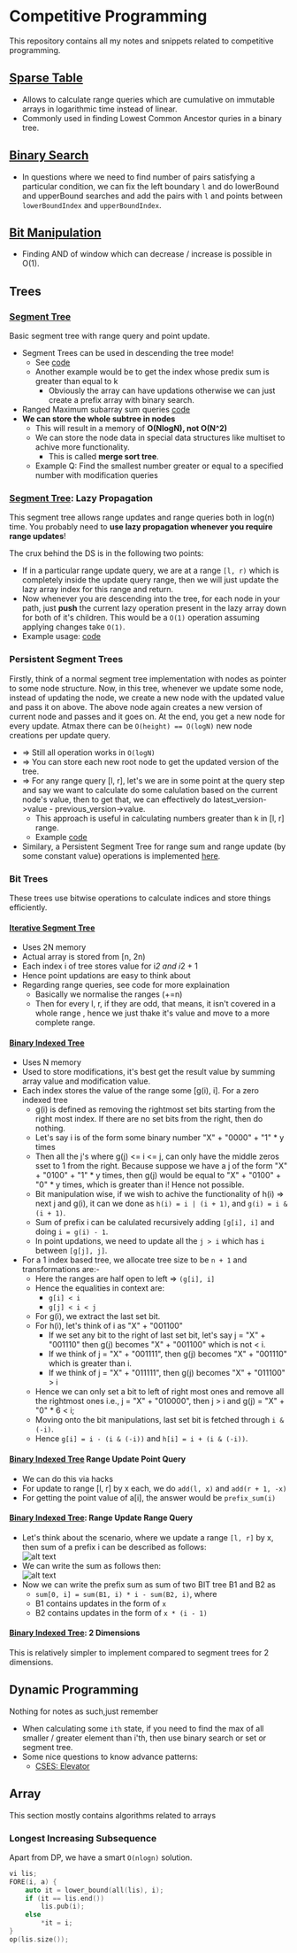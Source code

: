 # Competitive Programming

This repository contains all my notes and snippets related to competitive programming.

## [Sparse Table](./CodeSnippets/SparseTable.cpp)

- Allows to calculate range queries which are cumulative on immutable arrays in logarithmic time instead of linear.
- Commonly used in finding Lowest Common Ancestor quries in a binary tree.

## [Binary Search](./CodeSnippets/BinarySearch.cpp)

- In questions where we need to find number of pairs satisfying a particular
  condition, we can fix the left boundary `l` and do lowerBound and upperBound searches
  and add the pairs with `l` and points between `lowerBoundIndex` and `upperBoundIndex`.

## [Bit Manipulation](./CodeSnippets/BitManipulation.cpp)

- Finding AND of window which can decrease / increase is possible in O(1).

## Trees

### [Segment Tree](./CodeSnippets/Trees/SegmentTree.cpp)

Basic segment tree with range query and point update.

- Segment Trees can be used in descending the tree mode!
  - See [code](./CodeForces/1520.cpp)
  - Another example would be to get the index whose predix sum is greater than equal to k
    - Obviously the array can have updations otherwise we can just create a prefix array with
      binary search.
- Ranged Maximum subarray sum queries [code](./SPOJ/GSS3.cpp)
- **We can store the whole subtree in nodes**
  - This will result in a memory of **O(NlogN), not O(N^2)**
  - We can store the node data in special data structures like multiset to achive more functionality.
    - This is called **merge sort tree**.
  - Example Q: Find the smallest number greater or equal to a specified number with modification queries

### [Segment Tree](./CodeSnippets/Trees/SegmentTreeLazyPush.cpp): Lazy Propagation

This segment tree allows range updates and range queries both in log(n) time. You probably need
to **use lazy propagation whenever you require range updates**!

The crux behind the DS is in the following two points:

- If in a particular range update query, we are at a range `[l, r)` which is completely
  inside the update query range, then we will just update the lazy array index for this
  range and return.
- Now whenever you are descending into the tree, for each node in your path, just **push** the current
  lazy operation present in the lazy array down for both of it's children. This would be a `O(1)`
  operation assuming applying changes take `O(1)`.
- Example usage: [code](./CodeForces/1114F.cpp)

### Persistent Segment Trees

Firstly, think of a normal segment tree implementation with nodes as pointer to some node structure.
Now, in this tree, whenever we update some node, instead of updating the node, we create a new node with
the updated value and pass it on above. The above node again creates a new version of current node
and passes and it goes on. At the end, you get a new node for every update. Atmax there can be `O(height) == O(logN)`
new node creations per update query.

- => Still all operation works in `O(logN)`
- => You can store each new root node to get the updated version of the tree.
- => For any range query [l, r], let's we are in some point at the query step and say we want to calculate
  do some calulation based on the current node's value, then to get that, we can effectively do
  latest_version->value - previous_version->value.
  - This approach is useful in calculating numbers greater than k in [l, r] range.
  - Example [code](./SPOJ/KQUERY.cpp)
- Similary, a Persistent Segment Tree for range sum and range update (by some constant value) operations
  is implemented [here](./CodeSnippets/Trees/PersistentSegmentTree.cpp).

### Bit Trees

These trees use bitwise operations to calculate indices and store things efficiently.

#### [Iterative Segment Tree](./CodeSnippets/Trees/IterativeSegmentTree.cpp)

- Uses 2N memory
- Actual array is stored from [n, 2n)
- Each index i of tree stores value for i*2 and i*2 + 1
- Hence point updations are easy to think about
- Regarding range queries, see code for more explaination
  - Basically we normalise the ranges (+=n)
  - Then for every l, r, if they are odd, that means, it isn't covered in a whole range
    , hence we just thake it's value and move to a more complete range.

#### [Binary Indexed Tree](./CodeSnippets/Trees/FenwickTree.cpp)

- Uses N memory
- Used to store modifications, it's best get the result value by summing array value and
  modification value.
- Each index stores the value of the range some [g(i), i]. For a zero indexed tree
  - g(i) is defined as removing the rightmost set bits starting from the right most index.
    If there are no set bits from the right, then do nothing.
  - Let's say i is of the form some binary number "X" + "0000" + "1" * y times
  - Then all the j's where g(j) <= i <= j, can only have the middle zeros sset to 1 from the
    right. Because suppose we have a j of the form "X" + "0100" + "1" * y times, then g(j)
    would be equal to "X" + "0100" + "0" * y times, which is greater than i! Hence not possible.
  - Bit manipulation wise, if we wish to achive the functionality of h(i) => next j and g(i),
    it can we done as `h(i) = i | (i + 1)`, and `g(i) = i & (i + 1)`.
  - Sum of prefix i can be calulated recursively adding `[g[i], i]` and doing `i = g(i) - 1`.
  - In point updations, we need to update all the `j > i` which has `i` between `[g[j], j]`.
- For a 1 index based tree, we allocate tree size to be `n + 1` and transformations are:-
  - Here the ranges are half open to left => `(g[i], i]`
  - Hence the equalities in context are:
    - `g[i] < i`
    - `g[j] < i < j`
  - For g(i), we extract the last set bit.
  - For h(i), let's think of i as "X" + "001100"
    - If we set any bit to the right of last set bit, let's say j = "X" + "001110"
      then g(j) becomes "X" + "001100" which is not < i.
    - If we think of j = "X" + "001111", then g(j) becomes "X" + "001110" which is greater
      than i.
    - If we think of j = "X" + "011111", then g(j) becomes "X" + "011100" > i
  - Hence we can only set a bit to left of right most ones and remove all the rightmost ones
    i.e., j = "X" + "010000", then j > i and g(j) = "X" + "0" * 6 < i;
  - Moving onto the bit manipulations, last set bit is fetched through `i & (-i)`.
  - Hence `g[i] = i - (i & (-i))` and `h[i] = i + (i & (-i))`.

#### [Binary Indexed Tree](./CodeSnippets/Trees/FenwickRangeUpdatePointQuery.cpp) Range Update Point Query

- We can do this via hacks
- For update to range [l, r] by x each, we do `add(l, x)` and `add(r + 1, -x)`
- For getting the point value of a[i], the answer would be `prefix_sum(i)`

#### [Binary Indexed Tree](./CodeSnippets/Trees/FenwickTreeRangeUpdateRangeQuery.cpp): Range Update Range Query

- Let's think about the scenario, where we update a range `[l, r]` by x, then sum of a
  prefix i can be described as follows: <br/>
 ![alt text](Assets/image.png)
- We can write the sum as follows then: <br/>
 ![alt text](Assets/image1.png)
- Now we can write the prefix sum as sum of two BIT tree B1 and B2 as
  - `sum[0, i] = sum(B1, i) * i - sum(B2, i)`, where
  - B1 contains updates in the form of `x`
  - B2 contains updates in the form of `x * (i - 1)`

#### [Binary Indexed Tree](./CodeSnippets/Trees/FenwickTree2D.cpp): 2 Dimensions

This is relatively simpler to implement compared to segment trees for 2 dimensions.

## Dynamic Programming

Nothing for notes as such,just remember

- When calculating some `ith` state, if you need to find the max of all smaller / greater element than i'th, then use
  binary search or set or segment tree.
- Some nice questions to know advance patterns:
  - [CSES: Elevator](https://cses.fi/problemset/task/1653)

## Array

This section mostly contains algorithms related to arrays

### Longest Increasing Subsequence

Apart from DP, we have a smart `O(nlogn)` solution.

```cpp
vi lis;
FORE(i, a) {
    auto it = lower_bound(all(lis), i);
    if (it == lis.end())
        lis.pub(i);
    else
        *it = i;
}
op(lis.size());
```
